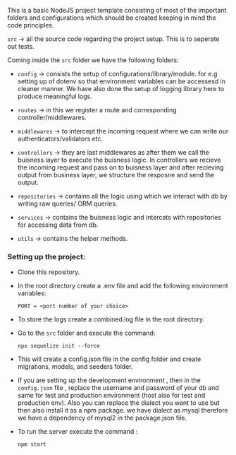 This is a basic NodeJS project template consisting of most of the important folders and configurations which should be created keeping in mind the code principles.

`src` -> all the source code regarding the project setup. This is to seperate out tests.

Coming inside the `src` folder we have the following folders:

- `config` -> consists the setup of configurations/library/module. for e.g setting up of dotenv so that environment variables can be accessesd in cleaner manner. We have also done the setup of logging library here to produce meaningful logs.

- `routes` -> in this we register a route and corresponding controller/middlewares.

- `middlewares` -> to intercept the incoming request where we can write our authenticators/validators etc.

- `controllers` -> they are last middlewares as after them we call the buisness layer to execute the buisness logic. In controllers we recieve the incoming request and pass on to buisness layer and after recieving output from business layer, we structure the resposne and send the output.

- `repositories` -> contains all the logic using which we interact with db by writing raw queries/ ORM queries.

- `services` -> contains the buisness logic and intercats with repositories for accessing data from db.

- `utils` -> contains the helper methods.

### Setting up the project:

- Clone this repository.

- In the root directory create a .env file and add the following environment variables:

  ```
  PORT = <port number of your choice>
  ```

- To store the logs create a combined.log file in the root directory.

- Go to the `src` folder and execute the command:

  ```
  npx sequelize init --force
  ```

- This will create a config.json file in the config folder and create migrations, models, and seeders folder.

- If you are setting up the development environment , then in the `config.json` file , replace the username and password of your db and same for test and production environment (host also for test and production env). Also you can replace the dialect you want to use but then also install it as a npm package. we have dialect as mysql therefore we have a dependency of mysql2 in the package.json file.

- To run the server execute the command :

  ```
  npm start
  ```
